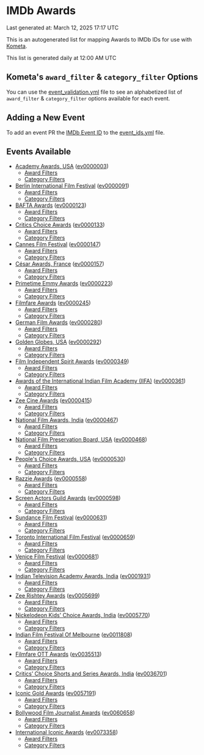 # IMDb Awards

Last generated at: March 12, 2025 17:17 UTC

This is an autogenerated list for mapping Awards to IMDb IDs for use with [Kometa](https://github.com/Kometa-Team/Kometa).

This list is generated daily at 12:00 AM UTC 

## Kometa's `award_filter` & `category_filter` Options

You can use the [event_validation.yml](https://github.com/Kometa-Team/IMDb-Awards/blob/master/event_validation.yml) file to see an alphabetized list of `award_filter` & `category_filter` options available for each event.

## Adding a New Event

To add an event PR the [IMDb Event ID](https://www.imdb.com/event/all/) to the [event_ids.yml](https://github.com/Kometa-Team/IMDb-Awards/blob/master/event_ids.yml) file.

## Events Available

* [Academy Awards, USA](https://www.imdb.com/event/ev0000003) ([ev0000003](https://github.com/Kometa-Team/IMDb-Awards/blob/master/event_validation.yml#L1))
  * [Award Filters](https://github.com/Kometa-Team/IMDb-Awards/blob/master/event_validation.yml#L6)
  * [Category Filters](https://github.com/Kometa-Team/IMDb-Awards/blob/master/event_validation.yml#L14)
* [Berlin International Film Festival](https://www.imdb.com/event/ev0000091) ([ev0000091](https://github.com/Kometa-Team/IMDb-Awards/blob/master/event_validation.yml#L148))
  * [Award Filters](https://github.com/Kometa-Team/IMDb-Awards/blob/master/event_validation.yml#L153)
  * [Category Filters](https://github.com/Kometa-Team/IMDb-Awards/blob/master/event_validation.yml#L351)
* [BAFTA Awards](https://www.imdb.com/event/ev0000123) ([ev0000123](https://github.com/Kometa-Team/IMDb-Awards/blob/master/event_validation.yml#L636))
  * [Award Filters](https://github.com/Kometa-Team/IMDb-Awards/blob/master/event_validation.yml#L641)
  * [Category Filters](https://github.com/Kometa-Team/IMDb-Awards/blob/master/event_validation.yml#L674)
* [Critics Choice Awards](https://www.imdb.com/event/ev0000133) ([ev0000133](https://github.com/Kometa-Team/IMDb-Awards/blob/master/event_validation.yml#L1164))
  * [Award Filters](https://github.com/Kometa-Team/IMDb-Awards/blob/master/event_validation.yml#L1167)
  * [Category Filters](https://github.com/Kometa-Team/IMDb-Awards/blob/master/event_validation.yml#L1172)
* [Cannes Film Festival](https://www.imdb.com/event/ev0000147) ([ev0000147](https://github.com/Kometa-Team/IMDb-Awards/blob/master/event_validation.yml#L1273))
  * [Award Filters](https://github.com/Kometa-Team/IMDb-Awards/blob/master/event_validation.yml#L1278)
  * [Category Filters](https://github.com/Kometa-Team/IMDb-Awards/blob/master/event_validation.yml#L1445)
* [César Awards, France](https://www.imdb.com/event/ev0000157) ([ev0000157](https://github.com/Kometa-Team/IMDb-Awards/blob/master/event_validation.yml#L1675))
  * [Award Filters](https://github.com/Kometa-Team/IMDb-Awards/blob/master/event_validation.yml#L1679)
  * [Category Filters](https://github.com/Kometa-Team/IMDb-Awards/blob/master/event_validation.yml#L1684)
* [Primetime Emmy Awards](https://www.imdb.com/event/ev0000223) ([ev0000223](https://github.com/Kometa-Team/IMDb-Awards/blob/master/event_validation.yml#L1744))
  * [Award Filters](https://github.com/Kometa-Team/IMDb-Awards/blob/master/event_validation.yml#L1749)
  * [Category Filters](https://github.com/Kometa-Team/IMDb-Awards/blob/master/event_validation.yml#L1756)
* [Filmfare Awards](https://www.imdb.com/event/ev0000245) ([ev0000245](https://github.com/Kometa-Team/IMDb-Awards/blob/master/event_validation.yml#L2967))
  * [Award Filters](https://github.com/Kometa-Team/IMDb-Awards/blob/master/event_validation.yml#L2971)
  * [Category Filters](https://github.com/Kometa-Team/IMDb-Awards/blob/master/event_validation.yml#L2980)
* [German Film Awards](https://www.imdb.com/event/ev0000280) ([ev0000280](https://github.com/Kometa-Team/IMDb-Awards/blob/master/event_validation.yml#L3070))
  * [Award Filters](https://github.com/Kometa-Team/IMDb-Awards/blob/master/event_validation.yml#L3074)
  * [Category Filters](https://github.com/Kometa-Team/IMDb-Awards/blob/master/event_validation.yml#L3097)
* [Golden Globes, USA](https://www.imdb.com/event/ev0000292) ([ev0000292](https://github.com/Kometa-Team/IMDb-Awards/blob/master/event_validation.yml#L3170))
  * [Award Filters](https://github.com/Kometa-Team/IMDb-Awards/blob/master/event_validation.yml#L3175)
  * [Category Filters](https://github.com/Kometa-Team/IMDb-Awards/blob/master/event_validation.yml#L3183)
* [Film Independent Spirit Awards](https://www.imdb.com/event/ev0000349) ([ev0000349](https://github.com/Kometa-Team/IMDb-Awards/blob/master/event_validation.yml#L3349))
  * [Award Filters](https://github.com/Kometa-Team/IMDb-Awards/blob/master/event_validation.yml#L3352)
  * [Category Filters](https://github.com/Kometa-Team/IMDb-Awards/blob/master/event_validation.yml#L3361)
* [Awards of the International Indian Film Academy (IIFA)](https://www.imdb.com/event/ev0000361) ([ev0000361](https://github.com/Kometa-Team/IMDb-Awards/blob/master/event_validation.yml#L3401))
  * [Award Filters](https://github.com/Kometa-Team/IMDb-Awards/blob/master/event_validation.yml#L3404)
  * [Category Filters](https://github.com/Kometa-Team/IMDb-Awards/blob/master/event_validation.yml#L3415)
* [Zee Cine Awards](https://www.imdb.com/event/ev0000415) ([ev0000415](https://github.com/Kometa-Team/IMDb-Awards/blob/master/event_validation.yml#L3514))
  * [Award Filters](https://github.com/Kometa-Team/IMDb-Awards/blob/master/event_validation.yml#L3516)
  * [Category Filters](https://github.com/Kometa-Team/IMDb-Awards/blob/master/event_validation.yml#L3526)
* [National Film Awards, India](https://www.imdb.com/event/ev0000467) ([ev0000467](https://github.com/Kometa-Team/IMDb-Awards/blob/master/event_validation.yml#L3631))
  * [Award Filters](https://github.com/Kometa-Team/IMDb-Awards/blob/master/event_validation.yml#L3635)
  * [Category Filters](https://github.com/Kometa-Team/IMDb-Awards/blob/master/event_validation.yml#L3649)
* [National Film Preservation Board, USA](https://www.imdb.com/event/ev0000468) ([ev0000468](https://github.com/Kometa-Team/IMDb-Awards/blob/master/event_validation.yml#L3843))
  * [Award Filters](https://github.com/Kometa-Team/IMDb-Awards/blob/master/event_validation.yml#L3846)
  * [Category Filters](https://github.com/Kometa-Team/IMDb-Awards/blob/master/event_validation.yml#L3848)
* [People's Choice Awards, USA](https://www.imdb.com/event/ev0000530) ([ev0000530](https://github.com/Kometa-Team/IMDb-Awards/blob/master/event_validation.yml#L3851))
  * [Award Filters](https://github.com/Kometa-Team/IMDb-Awards/blob/master/event_validation.yml#L3854)
  * [Category Filters](https://github.com/Kometa-Team/IMDb-Awards/blob/master/event_validation.yml#L3857)
* [Razzie Awards](https://www.imdb.com/event/ev0000558) ([ev0000558](https://github.com/Kometa-Team/IMDb-Awards/blob/master/event_validation.yml#L4100))
  * [Award Filters](https://github.com/Kometa-Team/IMDb-Awards/blob/master/event_validation.yml#L4103)
  * [Category Filters](https://github.com/Kometa-Team/IMDb-Awards/blob/master/event_validation.yml#L4108)
* [Screen Actors Guild Awards](https://www.imdb.com/event/ev0000598) ([ev0000598](https://github.com/Kometa-Team/IMDb-Awards/blob/master/event_validation.yml#L4148))
  * [Award Filters](https://github.com/Kometa-Team/IMDb-Awards/blob/master/event_validation.yml#L4151)
  * [Category Filters](https://github.com/Kometa-Team/IMDb-Awards/blob/master/event_validation.yml#L4153)
* [Sundance Film Festival](https://www.imdb.com/event/ev0000631) ([ev0000631](https://github.com/Kometa-Team/IMDb-Awards/blob/master/event_validation.yml#L4179))
  * [Award Filters](https://github.com/Kometa-Team/IMDb-Awards/blob/master/event_validation.yml#L4182)
  * [Category Filters](https://github.com/Kometa-Team/IMDb-Awards/blob/master/event_validation.yml#L4233)
* [Toronto International Film Festival](https://www.imdb.com/event/ev0000659) ([ev0000659](https://github.com/Kometa-Team/IMDb-Awards/blob/master/event_validation.yml#L4351))
  * [Award Filters](https://github.com/Kometa-Team/IMDb-Awards/blob/master/event_validation.yml#L4354)
  * [Category Filters](https://github.com/Kometa-Team/IMDb-Awards/blob/master/event_validation.yml#L4410)
* [Venice Film Festival](https://www.imdb.com/event/ev0000681) ([ev0000681](https://github.com/Kometa-Team/IMDb-Awards/blob/master/event_validation.yml#L4487))
  * [Award Filters](https://github.com/Kometa-Team/IMDb-Awards/blob/master/event_validation.yml#L4492)
  * [Category Filters](https://github.com/Kometa-Team/IMDb-Awards/blob/master/event_validation.yml#L4834)
* [Indian Television Academy Awards, India](https://www.imdb.com/event/ev0001931) ([ev0001931](https://github.com/Kometa-Team/IMDb-Awards/blob/master/event_validation.yml#L5286))
  * [Award Filters](https://github.com/Kometa-Team/IMDb-Awards/blob/master/event_validation.yml#L5289)
  * [Category Filters](https://github.com/Kometa-Team/IMDb-Awards/blob/master/event_validation.yml#L5298)
* [Zee Rishtey Awards](https://www.imdb.com/event/ev0005699) ([ev0005699](https://github.com/Kometa-Team/IMDb-Awards/blob/master/event_validation.yml#L5489))
  * [Award Filters](https://github.com/Kometa-Team/IMDb-Awards/blob/master/event_validation.yml#L5491)
  * [Category Filters](https://github.com/Kometa-Team/IMDb-Awards/blob/master/event_validation.yml#L5493)
* [Nickelodeon Kids' Choice Awards, India](https://www.imdb.com/event/ev0005770) ([ev0005770](https://github.com/Kometa-Team/IMDb-Awards/blob/master/event_validation.yml#L5572))
  * [Award Filters](https://github.com/Kometa-Team/IMDb-Awards/blob/master/event_validation.yml#L5574)
  * [Category Filters](https://github.com/Kometa-Team/IMDb-Awards/blob/master/event_validation.yml#L5577)
* [Indian Film Festival Of Melbourne](https://www.imdb.com/event/ev0011808) ([ev0011808](https://github.com/Kometa-Team/IMDb-Awards/blob/master/event_validation.yml#L5612))
  * [Award Filters](https://github.com/Kometa-Team/IMDb-Awards/blob/master/event_validation.yml#L5614)
  * [Category Filters](https://github.com/Kometa-Team/IMDb-Awards/blob/master/event_validation.yml#L5626)
* [Filmfare OTT Awards](https://www.imdb.com/event/ev0035513) ([ev0035513](https://github.com/Kometa-Team/IMDb-Awards/blob/master/event_validation.yml#L5648))
  * [Award Filters](https://github.com/Kometa-Team/IMDb-Awards/blob/master/event_validation.yml#L5650)
  * [Category Filters](https://github.com/Kometa-Team/IMDb-Awards/blob/master/event_validation.yml#L5656)
* [Critics’ Choice Shorts and Series Awards, India](https://www.imdb.com/event/ev0036701) ([ev0036701](https://github.com/Kometa-Team/IMDb-Awards/blob/master/event_validation.yml#L5737))
  * [Award Filters](https://github.com/Kometa-Team/IMDb-Awards/blob/master/event_validation.yml#L5739)
  * [Category Filters](https://github.com/Kometa-Team/IMDb-Awards/blob/master/event_validation.yml#L5742)
* [Iconic Gold Awards](https://www.imdb.com/event/ev0057191) ([ev0057191](https://github.com/Kometa-Team/IMDb-Awards/blob/master/event_validation.yml#L5760))
  * [Award Filters](https://github.com/Kometa-Team/IMDb-Awards/blob/master/event_validation.yml#L5762)
  * [Category Filters](https://github.com/Kometa-Team/IMDb-Awards/blob/master/event_validation.yml#L5764)
* [Bollywood Film Journalist Awards](https://www.imdb.com/event/ev0060658) ([ev0060658](https://github.com/Kometa-Team/IMDb-Awards/blob/master/event_validation.yml#L5874))
  * [Award Filters](https://github.com/Kometa-Team/IMDb-Awards/blob/master/event_validation.yml#L5876)
  * [Category Filters](https://github.com/Kometa-Team/IMDb-Awards/blob/master/event_validation.yml#L5881)
* [International Iconic Awards](https://www.imdb.com/event/ev0073358) ([ev0073358](https://github.com/Kometa-Team/IMDb-Awards/blob/master/event_validation.yml#L5893))
  * [Award Filters](https://github.com/Kometa-Team/IMDb-Awards/blob/master/event_validation.yml#L5895)
  * [Category Filters](https://github.com/Kometa-Team/IMDb-Awards/blob/master/event_validation.yml#L5899)
